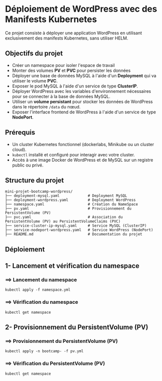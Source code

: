 # Déploiement de WordPress avec des Manifests Kubernetes

Ce projet consiste à déployer une application WordPress en utilisant exclusivement des manifests Kubernetes, sans utiliser HELM.

## Objectifs du projet

- Créer un namespace pour isoler l'espace de travail
- Monter des volumes **PV** et **PVC** pour persister les données
- Déployer une base de données MySQL à l'aide d'un **Deployment** qui va utiliser le volume **PVC**.
- Exposer le pod MySQL à l'aide d'un service de type **ClusterIP**.
- Déployer WordPress avec les variables d'environnement nécessaires pour se connecter à la base de données MySQL.
- Utiliser un **volume persistant** pour stocker les données de WordPress dans le répertoire `/data` du nœud.
- Exposer l'interface frontend de WordPress à l'aide d'un service de type **NodePort**.

## Prérequis

- Un cluster Kubernetes fonctionnel (dockerlabs, Minikube ou un cluster cloud).
- `kubectl` installé et configuré pour interagir avec votre cluster.
- Accès à une image Docker de WordPress et de MySQL sur un registre public ou privé.

## Structure du projet

```
mini-projet-bootcamp-wordpress/
├── deployment-mysql.yaml             # Deployment MySQL
├── deployment-wordpress.yaml         # Deployment WordPress
├── namespace.yaml                    # Création du NameSpace
├── pv.yaml                           # Provisionnement du PersistentVolume (PV)
├── pvc.yaml                          # Association du PersistentVolume (PV) au PersistentVolumeClaims (PVC)
├── service-cluster-ip-mysql.yaml     # Service MySQL (ClusterIP)
├── service-nodeport-wordpress.yaml   # Service WordPress (NodePort)
├── README.md                         # Documentation du projet
````


## Déploiement

## 1- Lancement et vérification du namespace
### ==> Lancement du namespace
```
kubectl apply -f namespace.yml
```
### ==> Vérification du namespace
```
kubectl get namespace
```

## 2- Provisionnement du PersistentVolume (PV)
### ==> Provisionnement du PersistentVolume (PV)
```
kubectl apply -n bootcamp- -f pv.yml
```
### ==> Vérification du PersistentVolume (PV)
```
kubectl get namespace
```
